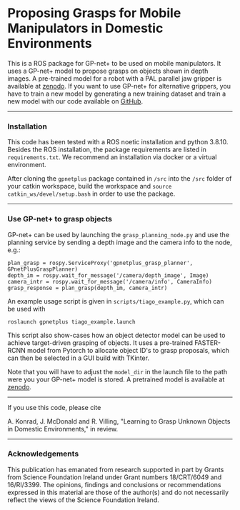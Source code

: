 # Proposing Grasps for Mobile Manipulators in Domestic Environments

This is a ROS package for GP-net+ to be used on mobile manipulators. It uses a 
GP-net+ model to propose grasps on objects shown in depth images. A pre-trained model
for a robot with a PAL parallel jaw gripper is available at [zenodo](https://zenodo.org/records/10653956).
If you want to use GP-net+ for alternative grippers, you have to train a new model by
generating a new training dataset and train a new model with our code available on [GitHub](https://github.com/AuCoRoboticsMU/GP-netplus).


-----
### Installation

This code has been tested with a ROS noetic installation and python 3.8.10.
Besides the ROS installation, the package requirements are listed in `requirements.txt`.
We recommend an installation via docker or a virtual environment.

After cloning the `gpnetplus` package contained in `/src` into the `/src` folder of your catkin workspace, build 
the workspace and `source catkin_ws/devel/setup.bash` in order to use the package.

---
### Use GP-net+ to grasp objects

GP-net+ can be used by launching the `grasp_planning_node.py` and use the planning service by
sending a depth image and the camera info to the node, e.g.:

```
plan_grasp = rospy.ServiceProxy('gpnetplus_grasp_planner', GPnetPlusGraspPlanner)
depth_im = rospy.wait_for_message('/camera/depth_image', Image)
camera_intr = rospy.wait_for_message('/camera/info', CameraInfo)
grasp_response = plan_grasp(depth_im, camera_intr) 
```

An example usage script is given in `scripts/tiago_example.py`, which can be used with

`roslaunch gpnetplus tiago_example.launch`

This script also show-cases how an object detector model can be used to achieve target-driven grasping of objects.
It uses a pre-trained FASTER-RCNN model from Pytorch to allocate object ID's to grasp proposals, which can then be
selected in a GUI build with TKinter.

Note that you will have to adjust the `model_dir` in the launch file to the path were you
your GP-net+ model is stored. A pretrained model is available at [zenodo](https://zenodo.org/record/10653956).

----------------
If you use this code, please cite

A. Konrad, J. McDonald and R. Villing, "Learning to Grasp Unknown Objects in Domestic Environments," in review.

--------
### Acknowledgements

This publication has emanated from research supported in part by Grants from Science Foundation Ireland under 
Grant numbers 18/CRT/6049 and 16/RI/3399.
The opinions, findings and conclusions or recommendations expressed in this material are those of the author(s) and do 
not necessarily reflect the views of the Science Foundation Ireland.